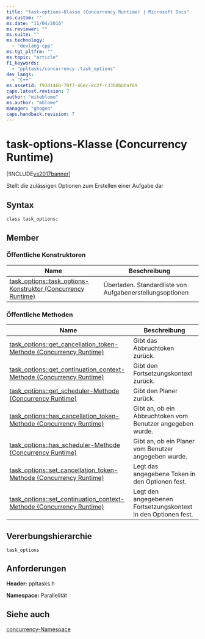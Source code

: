 ```yaml
---
title: "task-options-Klasse (Concurrency Runtime) | Microsoft Docs"
ms.custom: ""
ms.date: "11/04/2016"
ms.reviewer: ""
ms.suite: ""
ms.technology: 
  - "devlang-cpp"
ms.tgt_pltfrm: ""
ms.topic: "article"
f1_keywords: 
  - "ppltasks/concurrency::task_options"
dev_langs: 
  - "C++"
ms.assetid: f93d146b-70f7-46ec-8c2f-c33b8bb0af69
caps.latest.revision: 7
author: "mikeblome"
ms.author: "mblome"
manager: "ghogen"
caps.handback.revision: 7
---
```

# task-options-Klasse (Concurrency Runtime)
[!INCLUDE[vs2017banner](../../../assembler/inline/includes/vs2017banner.md)]

Stellt die zulässigen Optionen zum Erstellen einer Aufgabe dar  
  
## Syntax  
  
```  
class task_options;  
```  
  
## Member  
  
### Öffentliche Konstruktoren  
  
|Name|**Beschreibung**|  
|----------|----------------------|  
|[task\_options::task\_options\-Konstruktor \(Concurrency Runtime\)](../Topic/task_options::task_options%20Constructor%20\(Concurrency%20Runtime\).md)|Überladen.  Standardliste von Aufgabenerstellungsoptionen|  
  
### Öffentliche Methoden  
  
|Name|**Beschreibung**|  
|----------|----------------------|  
|[task\_options::get\_cancellation\_token\-Methode \(Concurrency Runtime\)](../Topic/task_options::get_cancellation_token%20Method%20\(Concurrency%20Runtime\).md)|Gibt das Abbruchtoken zurück.|  
|[task\_options::get\_continuation\_context\-Methode \(Concurrency Runtime\)](../Topic/task_options::get_continuation_context%20Method%20\(Concurrency%20Runtime\).md)|Gibt den Fortsetzungskontext zurück.|  
|[task\_options::get\_scheduler\-Methode \(Concurrency Runtime\)](../Topic/task_options::get_scheduler%20Method%20\(Concurrency%20Runtime\).md)|Gibt den Planer zurück.|  
|[task\_options::has\_cancellation\_token\-Methode \(Concurrency Runtime\)](../Topic/task_options::has_cancellation_token%20Method%20\(Concurrency%20Runtime\).md)|Gibt an, ob ein Abbruchtoken vom Benutzer angegeben wurde.|  
|[task\_options::has\_scheduler\-Methode \(Concurrency Runtime\)](../Topic/task_options::has_scheduler%20Method%20\(Concurrency%20Runtime\).md)|Gibt an, ob ein Planer vom Benutzer angegeben wurde.|  
|[task\_options::set\_cancellation\_token\-Methode \(Concurrency Runtime\)](../Topic/task_options::set_cancellation_token%20Method%20\(Concurrency%20Runtime\).md)|Legt das angegebene Token in den Optionen fest.|  
|[task\_options::set\_continuation\_context\-Methode \(Concurrency Runtime\)](../Topic/task_options::set_continuation_context%20Method%20\(Concurrency%20Runtime\).md)|Legt den angegebenen Fortsetzungskontext in den Optionen fest.|  
  
## Vererbungshierarchie  
 `task_options`  
  
## Anforderungen  
 **Header:** ppltasks.h  
  
 **Namespace:** Parallelität  
  
## Siehe auch  
 [concurrency\-Namespace](../../../parallel/concrt/reference/concurrency-namespace.md)